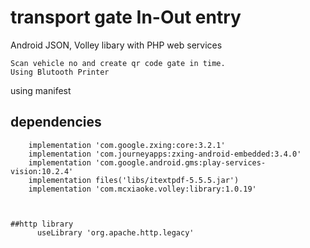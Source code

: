 # transport gate In-Out entry
Android JSON, Volley libary with PHP web services
```
Scan vehicle no and create qr code gate in time.
Using Blutooth Printer

```
using manifest 
  <uses-permission android:name="android.permission.CAMERA" />
  <uses-permission android:name="android.permission.READ_EXTERNAL_STORAGE" />
  <uses-permission android:name="android.permission.WRITE_EXTERNAL_STORAGE" />  
  <uses-permission android:name="android.permission.BLUETOOTH" />
  <uses-permission android:name="android.permission.BLUETOOTH_ADMIN" />


## dependencies
```
    implementation 'com.google.zxing:core:3.2.1'
    implementation 'com.journeyapps:zxing-android-embedded:3.4.0'
    implementation 'com.google.android.gms:play-services-vision:10.2.4'
    implementation files('libs/itextpdf-5.5.5.jar')    
    implementation 'com.mcxiaoke.volley:library:1.0.19'
     
     
 
##http library
      useLibrary 'org.apache.http.legacy'
